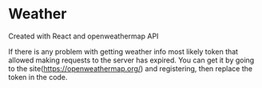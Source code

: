 # Weather
Created with React and openweathermap API

If there is any problem with getting weather info most likely token that allowed making requests to the server has expired.
You can get it by going to the site(https://openweathermap.org/) and registering, then replace the token in the code.
